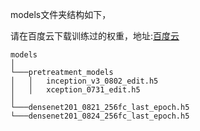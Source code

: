 models文件夹结构如下，

请在百度云下载训练过的权重，地址:[百度云](https://pan.baidu.com/s/1QG8xXBdr3wbguiy_eeuVdg)
```
models
│
└───pretreatment_models
│   │   inception_v3_0802_edit.h5
│   │   xception_0731_edit.h5   
│   
└───densenet201_0821_256fc_last_epoch.h5
└───densenet201_0824_256fc_last_epoch.h5
```

